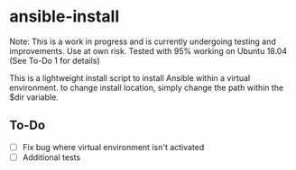# ansible-install

Note: This is a work in progress and is currently undergoing testing and improvements. Use at own risk. Tested with 95% working on Ubuntu 18.04 (See To-Do 1 for details)


This is a lightweight install script to install Ansible within a virtual environment.
to change install location, simply change the path within the $dir variable.

## To-Do
- [ ] Fix bug where virtual environment isn't activated
- [ ] Additional tests
